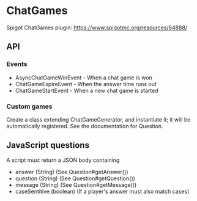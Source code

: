 # ChatGames
Spigot ChatGames plugin: https://www.spigotmc.org/resources/64888/

## API

### Events
* AsyncChatGameWinEvent - When a chat game is won
* ChatGameExpireEvent - When the answer time runs out
* ChatGameStartEvent - When a new chat game is started

### Custom games
Create a class extending ChatGameGenerator, and instantiate it; it will be automatically registered. See the documentation for Question.

## JavaScript questions
A script must return a JSON body containing
* answer (String) (See Question#getAnswer())
* question (String) (See Question#getQuestion())
* message (String) (See Question#getMessage())
* caseSentitive (boolean) (If a player's answer must also match cases)